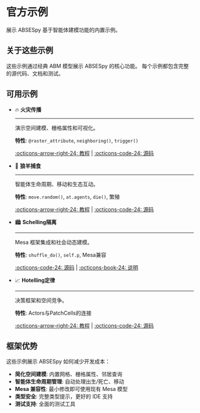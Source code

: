 # 官方示例

展示 ABSESpy 基于智能体建模功能的内置示例。

## 关于这些示例

这些示例通过经典 ABM 模型展示 ABSESpy 的核心功能。
每个示例都包含完整的源代码、文档和测试。

## 可用示例

<div class="grid cards" markdown>

- :fire: __火灾传播__
  
  ---
  
  演示空间建模、栅格属性和可视化。
  
  **特性**: `@raster_attribute`, `neighboring()`, `trigger()`
  
  [:octicons-arrow-right-24: 教程](../tutorial/completing/fire_tutorial.ipynb) |
  [:octicons-code-24: 源码](https://github.com/SongshGeo/ABSESpy/tree/master/examples/fire_spread)

- :wolf: __狼羊捕食__
  
  ---
  
  智能体生命周期、移动和生态互动。
  
  **特性**: `move.random()`, `at.agents`, `die()`, 繁殖
  
  [:octicons-arrow-right-24: 教程](../tutorial/beginner/predation_tutorial.ipynb) |
  [:octicons-code-24: 源码](https://github.com/SongshGeo/ABSESpy/tree/master/examples/wolf_sheep)

- :cityscape: __Schelling隔离__
  
  ---
  
  Mesa 框架集成和社会动态建模。
  
  **特性**: `shuffle_do()`, `self.p`, Mesa兼容
  
  [:octicons-code-24: 源码](https://github.com/SongshGeo/ABSESpy/tree/master/examples/schelling) |
  [:octicons-book-24: 说明](https://github.com/SongshGeo/ABSESpy/blob/master/examples/schelling/README.md)

- :chart_with_upwards_trend: __Hotelling定律__
  
  ---
  
  决策框架和空间竞争。
  
  **特性**: Actors与PatchCells的连接
  
  [:octicons-arrow-right-24: 教程](../tutorial/beginner/hotelling_tutorial.ipynb) |
  [:octicons-code-24: 源码](https://github.com/SongshGeo/ABSESpy/tree/master/examples/hotelling_law)

</div>

## 框架优势

这些示例展示 ABSESpy 如何减少开发成本：

- **简化空间建模**: 内置网格、栅格属性、邻居查询
- **智能体生命周期管理**: 自动处理出生/死亡、移动
- **Mesa 兼容性**: 最小修改即可使用现有 Mesa 模型
- **类型安全**: 完整类型提示，更好的 IDE 支持
- **测试支持**: 全面的测试工具

